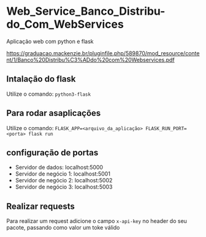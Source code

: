 # Web_Service_Banco_Distribu-do_Com_WebServices
Aplicação web com python e flask


https://graduacao.mackenzie.br/pluginfile.php/589870/mod_resource/content/1/Banco%20Distribu%C3%ADdo%20com%20Webservices.pdf


## Intalação do flask

Utilize o comando: `python3-flask` 

## Para rodar asaplicações
Utilize o comando: `FLASK_APP=<arquivo_da_aplicação> FLASK_RUN_PORT=<porta> flask run`

## configuração de portas

 - Servidor de dados: localhost:5000
 - Servidor de negócio 1: localhost:5001
 - Servidor de negócio 2: localhost:5002
 - Servidor de negócio 3: localhost:5003

## Realizar requests
Para realizar um request adicione o campo `x-api-key` no header do seu pacote, passando como valor um toke válido  